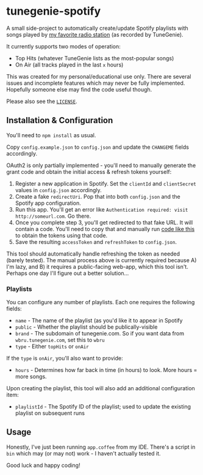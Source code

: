 # tunegenie-spotify

A small side-project to automatically create/update Spotify playlists with songs played by [my favorite radio station](http://www.wbru.com) (as recorded by TuneGenie).

It currently supports two modes of operation:

- Top Hits (whatever TuneGenie lists as the most-popular songs)
- On Air (all tracks played in the last `x` hours)

This was created for my personal/educational use only. There are several issues and incomplete features which may never be fully implemented. Hopefully someone else may find the code useful though.

Please also see the [`LICENSE`](LICENSE).

## Installation & Configuration

You'll need to `npm install` as usual.

Copy `config.example.json` to `config.json` and update the `CHANGEME` fields accordingly.

OAuth2 is only partially implemented - you'll need to manually generate the grant code and obtain the initial access & refresh tokens yourself:

1. Register a new application in Spotify.  Set the `clientId` and `clientSecret` values in `config.json` accordingly.
2. Create a fake `redirectUri`. Pop that into both `config.json` and the Spotify app configuration.
3. Run this app.  You'll get an error like `Authentication required: visit http://someurl.com`.  Go there.
4. Once you complete step 3, you'll get redirected to that fake URL. It will contain a code.  You'll need to copy that and manually run [code like this](https://github.com/thelinmichael/spotify-web-api-node#authorization-code-flow) to obtain the tokens using that code.
5. Save the resulting `accessToken` and `refreshToken` to `config.json`.

This tool should automatically handle refreshing the token as needed (barely tested).  The manual process above is currently required because A) I'm lazy, and B) it requires a public-facing web-app, which this tool isn't.  Perhaps one day I'll figure out a better solution...

### Playlists

You can configure any number of playlists. Each one requires the following fields:

- `name` - The name of the playlist (as you'd like it to appear in Spotify
- `public` - Whether the playlist should be publically-visible
- `brand` - The subdomain of tunegenie.com. So if you want data from `wbru.tunegenie.com`, set this to `wbru`
- `type` - Either `topHits` or `onAir`

If the `type` is `onAir`, you'll also want to provide:

- `hours` - Determines how far back in time (in hours) to look.  More hours = more songs.

Upon creating the playlist, this tool will also add an additional configuration item:

- `playlistId` - The Spotify ID of the playlist; used to update the existing playlist on subsequent runs

## Usage

Honestly, I've just been running `app.coffee` from my IDE.  There's a script in `bin` which may (or may not) work - I haven't actually tested it.

Good luck and happy coding!
